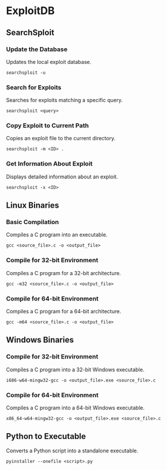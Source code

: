 # ExploitDB

## SearchSploit

### Update the Database

Updates the local exploit database.

```
searchsploit -u
```

### Search for Exploits

Searches for exploits matching a specific query.

```
searchsploit <query>
```

### Copy Exploit to Current Path

Copies an exploit file to the current directory.

```
searchsploit -m <ID> .
```

### Get Information About Exploit

Displays detailed information about an exploit.

```
searchsploit -x <ID>
```

## Linux Binaries

### Basic Compilation

Compiles a C program into an executable.

```
gcc <source_file>.c -o <output_file>
```

### Compile for 32-bit Environment

Compiles a C program for a 32-bit architecture.

```
gcc -m32 <source_file>.c -o <output_file>
```

### Compile for 64-bit Environment

Compiles a C program for a 64-bit architecture.

```
gcc -m64 <source_file>.c -o <output_file>
```

## Windows Binaries

### Compile for 32-bit Environment

Compiles a C program into a 32-bit Windows executable.

```
i686-w64-mingw32-gcc -o <output_file>.exe <source_file>.c
```

### Compile for 64-bit Environment

Compiles a C program into a 64-bit Windows executable.

```
x86_64-w64-mingw32-gcc -o <output_file>.exe <source_file>.c
```

## Python to Executable

Converts a Python script into a standalone executable.

```
pyinstaller --onefile <script>.py
```
